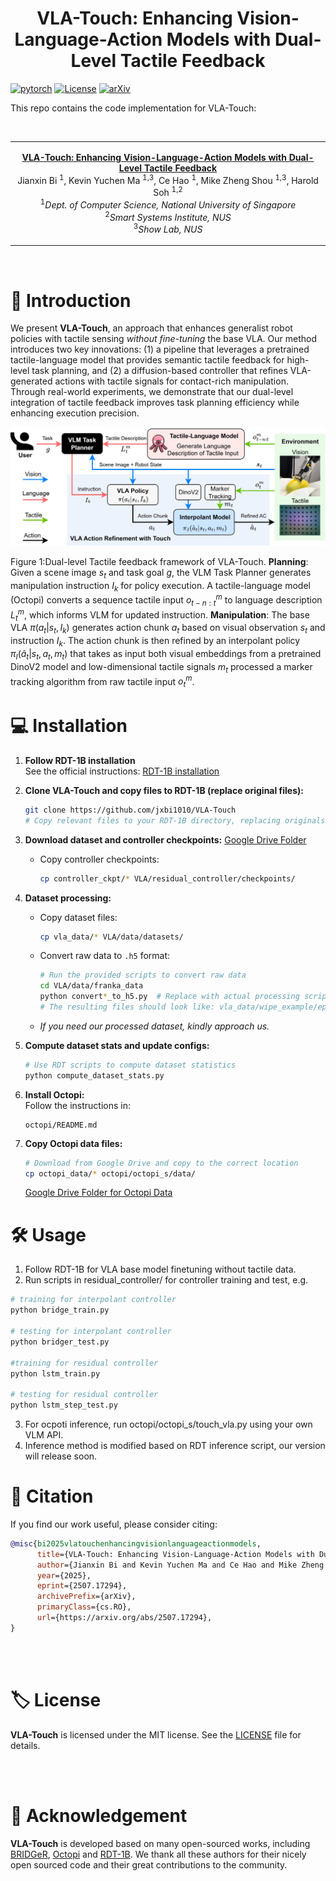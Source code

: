 <p align="center">
  <h1 align="center">VLA-Touch: Enhancing Vision-Language-Action Models with Dual-Level Tactile Feedback</h1>
</p>


[![pytorch](https://img.shields.io/badge/Python-PyTorch-orange.svg)](https://www.pytorch.org)
[![License](https://img.shields.io/badge/License-MIT-green.svg)](https://github.com/jxbi1010/VLA-Touch/blob/master/LICENSE)
[![arXiv](https://img.shields.io/badge/ArXiv-2410.07584-b31b1b.svg)](https://arxiv.org/abs/2507.17294)

<!-- [![ICRA 2025](https://img.shields.io/badge/ICRA%202025-Accepted-purple.svg)](https://icra2025.org) -->

This repo contains the code implementation for VLA-Touch:

<p align="center">&nbsp;<table><tr><td>
    <p align="center">
    <strong>
        <a href="https://arxiv.org/abs/2507.17294">
            VLA-Touch: Enhancing Vision-Language-Action Models with Dual-Level Tactile Feedback
        </a><br/>
    </strong>
    Jianxin Bi <sup>1</sup>, Kevin Yuchen Ma <sup>1,3</sup>, Ce Hao <sup>1</sup>, Mike Zheng Shou <sup>1,3</sup>, Harold Soh <sup>1,2</sup><br>
    <sup>1</sup><em>Dept. of Computer Science, National University of Singapore</em><br>
    <sup>2</sup><em>Smart Systems Institute, NUS</em><br>
    <sup>3</sup><em>Show Lab, NUS</em>
</td></tr></table>&nbsp;


# 🧾 Introduction


We present **VLA-Touch**, an approach that enhances generalist robot policies with tactile sensing *without fine-tuning* the base VLA. Our method introduces two key innovations: (1) a pipeline that leverages a pretrained tactile-language model that provides semantic tactile feedback for high-level task planning, and (2) a diffusion-based controller that refines VLA-generated actions with tactile signals for contact-rich manipulation. Through real-world experiments, we demonstrate that our dual-level integration of tactile feedback improves task planning efficiency while enhancing execution precision. 

<div align="center">
  <img src="assets/framework.jpg" alt="VLA-Touch Framework" width="700">
</div>


Figure 1:Dual-level Tactile feedback framework of VLA-Touch. **Planning**: Given a scene image $s_t$ and task goal $g$, the VLM Task Planner generates manipulation instruction $I_k$ for policy execution. A tactile-language model (Octopi) converts a sequence tactile input $o^m_{t-n:t}$ to language description $L^m_t$, which informs VLM for updated instruction. **Manipulation**: The base VLA $\pi(a_t|s_t,I_k)$ generates action chunk $a_t$ based on visual observation $s_t$ and instruction $I_k$. The action chunk is then refined by an interpolant policy $\pi_I(\hat a_t|s_t,a_t,m_t)$ that takes as input both visual embeddings from a pretrained DinoV2 model and low-dimensional tactile signals $m_t$ processed a marker tracking algorithm from raw tactile input $o^m_t$.




# 💻 Installation

1. **Follow RDT-1B installation**  
   See the official instructions:  [RDT-1B installation](https://github.com/thu-ml/RoboticsDiffusionTransformer)

2. **Clone VLA-Touch and copy files to RDT-1B (replace original files):**
   ```bash
   git clone https://github.com/jxbi1010/VLA-Touch
   # Copy relevant files to your RDT-1B directory, replacing originals as needed
   ```

3. **Download dataset and controller checkpoints:**  [Google Drive Folder](https://drive.google.com/drive/folders/1k_tGMJVIhZX6KHRa0SRjM73hvHaVEXvW?usp=sharing)

   - Copy controller checkpoints:
     ```bash
     cp controller_ckpt/* VLA/residual_controller/checkpoints/
     ```

4. **Dataset processing:**

   - Copy dataset files:
     ```bash
     cp vla_data/* VLA/data/datasets/
     ```

   - Convert raw data to `.h5` format:
     ```bash
     # Run the provided scripts to convert raw data
     cd VLA/data/franka_data
     python convert*_to_h5.py  # Replace with actual processing scripts
     # The resulting files should look like: vla_data/wipe_example/episode_*.h5
     ```

   - *If you need our processed dataset, kindly approach us.*

5. **Compute dataset stats and update configs:**
   ```bash
   # Use RDT scripts to compute dataset statistics
   python compute_dataset_stats.py 
   ```

6. **Install Octopi:**  
   Follow the instructions in:
   ```
   octopi/README.md
   ```

7. **Copy Octopi data files:**
   ```bash
   # Download from Google Drive and copy to the correct location
   cp octopi_data/* octopi/octopi_s/data/
   ```
   [Google Drive Folder for Octopi Data](https://drive.google.com/drive/folders/1k_tGMJVIhZX6KHRa0SRjM73hvHaVEXvW?usp=sharing)


# 🛠️ Usage
1. Follow RDT-1B for VLA base model finetuning without tactile data.
2. Run scripts in residual_controller/ for controller training and test, e.g.

```bash
# training for interpolant controller
python bridge_train.py

# testing for interpolant controller
python bridger_test.py

#training for residual controller
python lstm_train.py

# testing for residual controller
python lstm_step_test.py
```

3. For ocpoti inference, run octopi/octopi_s/touch_vla.py using your own VLM API.
4. Inference method is modified based on RDT inference script, our version will release soon.


# 📝 Citation

If you find our work useful, please consider citing:
```bibtex
@misc{bi2025vlatouchenhancingvisionlanguageactionmodels,
      title={VLA-Touch: Enhancing Vision-Language-Action Models with Dual-Level Tactile Feedback}, 
      author={Jianxin Bi and Kevin Yuchen Ma and Ce Hao and Mike Zheng Shou and Harold Soh},
      year={2025},
      eprint={2507.17294},
      archivePrefix={arXiv},
      primaryClass={cs.RO},
      url={https://arxiv.org/abs/2507.17294}, 
}
``` 

<br></br>
# 🏷️ License
**VLA-Touch** is licensed under the MIT license. See the [LICENSE](LICENSE) file for details.

<br></br>
# 🙏 Acknowledgement

**VLA-Touch** is developed based on many open-sourced works, including [BRIDGeR](https://github.com/clear-nus/bridger), [Octopi](https://github.com/clear-nus/octopi) and [RDT-1B](https://github.com/thu-ml/RoboticsDiffusionTransformer). We thank all these authors for their nicely open sourced code and their great contributions to the community.